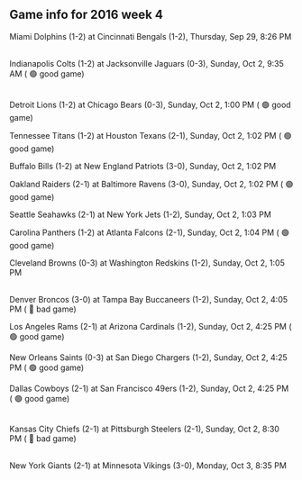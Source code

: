 ## Game info for 2016 week 4
Miami Dolphins (1-2) at Cincinnati Bengals (1-2), Thursday, Sep 29, 8:26 PM

<br/>Indianapolis Colts (1-2) at Jacksonville Jaguars (0-3), Sunday, Oct 2, 9:35 AM (	:green_circle: good game)

<br/>Detroit Lions (1-2) at Chicago Bears (0-3), Sunday, Oct 2, 1:00 PM (	:green_circle: good game)

Tennessee Titans (1-2) at Houston Texans (2-1), Sunday, Oct 2, 1:02 PM (	:green_circle: good game)

Buffalo Bills (1-2) at New England Patriots (3-0), Sunday, Oct 2, 1:02 PM

Oakland Raiders (2-1) at Baltimore Ravens (3-0), Sunday, Oct 2, 1:02 PM (	:green_circle: good game)

Seattle Seahawks (2-1) at New York Jets (1-2), Sunday, Oct 2, 1:03 PM

Carolina Panthers (1-2) at Atlanta Falcons (2-1), Sunday, Oct 2, 1:04 PM (	:green_circle: good game)

Cleveland Browns (0-3) at Washington Redskins (1-2), Sunday, Oct 2, 1:05 PM

<br/>Denver Broncos (3-0) at Tampa Bay Buccaneers (1-2), Sunday, Oct 2, 4:05 PM (	:red_circle: bad game)

Los Angeles Rams (2-1) at Arizona Cardinals (1-2), Sunday, Oct 2, 4:25 PM (	:green_circle: good game)

New Orleans Saints (0-3) at San Diego Chargers (1-2), Sunday, Oct 2, 4:25 PM (	:green_circle: good game)

Dallas Cowboys (2-1) at San Francisco 49ers (1-2), Sunday, Oct 2, 4:25 PM (	:green_circle: good game)

<br/>Kansas City Chiefs (2-1) at Pittsburgh Steelers (2-1), Sunday, Oct 2, 8:30 PM (	:red_circle: bad game)

<br/>New York Giants (2-1) at Minnesota Vikings (3-0), Monday, Oct 3, 8:35 PM

